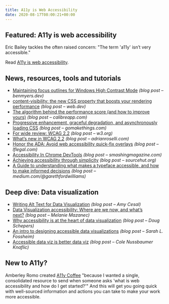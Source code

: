 ```yaml
---
title: A11y is Web Accessibility
date: 2020-08-17T08:00:21+00:00
---
```


## Featured: A11y is web accessibility

Eric Bailey tackles the often raised concern: "The term 'a11y' isn’t very accessible."

Read [A11y is web accessibility](https://ericwbailey.design/writing/a11y-is-web-accessibility.html).

## News, resources, tools and tutorials

* [Maintaining focus outlines for Windows High Contrast Mode](https://benmyers.dev/blog/whcm-outlines/) _(blog post – benmyers.dev)_
* [content-visibility: the new CSS property that boosts your rendering performance](https://web.dev/content-visibility/) _(blog post – web.dev)_
* [The algorithm behind the performance score (and how to improve yours)](https://calibreapp.com/blog/how-performance-score-works) _(blog post – calibreapp.com)_
* [Progressive enhancement, graceful degradation, and asynchronously loading CSS](https://gomakethings.com/progressive-enhancement-graceful-degradation-and-asynchronously-loading-css/) _(blog post – gomakethings.com)_
* [For wide review: WCAG 2.2](https://www.w3.org/blog/news/archives/8659) _(blog post – w3.org)_
* [What’s new in WCAG 2.2](https://adrianroselli.com/2020/08/whats-new-in-wcag-2-2.html) _(blog post – adrianroselli.com)_
* [Honor the ADA: Avoid web accessibility quick-fix overlays](https://www.lflegal.com/2020/08/quick-fix/) _(blog post – lflegal.com)_
* [Accessibility In Chrome DevTools](https://www.smashingmagazine.com/2020/08/accessibility-chrome-devtools/) _(blog post – smashingmagazine.com)_
* [Achieving accessibility through simplicity](https://sourcehut.org/blog/2020-05-27-accessibility-through-simplicity/) _(blog post – sourcehut.org)_
* [A Guide to understanding what makes a typeface accessible, and how to make informed decisions](https://medium.com/@garethfordwilliams/a-guide-to-understanding-what-makes-a-typeface-accessible-and-how-to-make-informed-decisions-9e5c0b9040a0) _(blog post – medium.com/@garethfordwilliams)_

## Deep dive: Data visualization

* [Writing Alt Text for Data Visualization](https://medium.com/nightingale/writing-alt-text-for-data-visualization-2a218ef43f81) _(blog post – Amy Cesal)_
* [Data Visualization accessibility: Where are we now, and what’s next?](https://medium.com/nightingale/data-visualization-accessibility-where-are-we-now-and-whats-next-b2c9eeac4e8b) _(blog post – Melanie Mazanec)_
* [Why accessibility is at the heart of data visualization](https://medium.com/nightingale/accessibility-is-at-the-heart-of-data-visualization-64a38d6c505b) _(blog post – Doug Schepers)_
* [An intro to designing accessible data visualizations](https://fossheim.io/writing/posts/accessible-dataviz-design/) _(blog post – Sarah L. Fossheim)_
* [Accessible data viz is better data viz](http://www.storytellingwithdata.com/blog/2018/6/26/accessible-data-viz-is-better-data-viz) _(blog post – Cole Nussbaumer Knaflic)_

## New to A11y?

Amberley Romo created [A11y Coffee](https://a11y.coffee/) "because I wanted a single, consolidated resource to send when someone asks 'what is web accessibility and how do I get started?'" And this will get you going quick with well-sourced information and actions you can take to make your work more accessible.